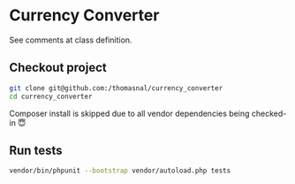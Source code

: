 # Currency Converter

See comments at class definition.

## Checkout project
```sh
git clone git@github.com:/thomasnal/currency_converter
cd currency_converter
```
Composer install is skipped due to all vendor dependencies being checked-in :innocent:

## Run tests
```sh
vendor/bin/phpunit --bootstrap vendor/autoload.php tests
```
